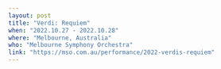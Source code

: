 ```yaml
---
layout: post
title: "Verdi: Requiem"
when: "2022.10.27 - 2022.10.28"
where: "Melbourne, Australia"
who: "Melbourne Symphony Orchestra"
link: "https://mso.com.au/performance/2022-verdis-requiem"
---
```

